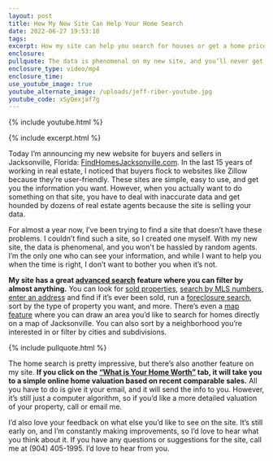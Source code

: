 ```yaml
---
layout: post
title: How My New Site Can Help Your Home Search
date: 2022-06-27 19:53:18
tags:
excerpt: How my site can help you search for houses or get a home price valuation.
enclosure:
pullquote: The data is phenomenal on my new site, and you’ll never get hassled by agents.
enclosure_type: video/mp4
enclosure_time:
use_youtube_image: true
youtube_alternate_image: /uploads/jeff-riber-youtube.jpg
youtube_code: xSyQexjaf7g
---
```

{% include youtube.html %}

{% include excerpt.html %}

Today I’m announcing my new website for buyers and sellers in Jacksonville, Florida: [FindHomesJacksonville.com](https://www.findhomesjacksonville.com/). In the last 15 years of working in real estate, I noticed that buyers flock to websites like Zillow because they’re user-friendly. These sites are simple, easy to use, and get you the information you want. However, when you actually want to do something on that site, you have to deal with inaccurate data and get hounded by dozens of real estate agents because the site is selling your data.&nbsp;

For almost a year now, I’ve been trying to find a site that doesn’t have these problems. I couldn’t find such a site, so I created one myself. With my new site, the data is phenomenal, and you won't be hassled by random agents. I’m the only one who can see your information, and while I want to help you when the time is right, I don’t want to bother you when it’s not.

**My site has a great [advanced search](https://www.findhomesjacksonville.com/search/advanced_search/) feature where you can filter by almost anything.** You can look for [sold properties](https://www.findhomesjacksonville.com/search/sold_search/), [search by MLS numbers](https://www.findhomesjacksonville.com/search/mls_search/ ), [enter an address]( https://www.findhomesjacksonville.com/search/address_search/) and find if it’s ever been sold, run a [foreclosure search]( https://www.findhomesjacksonville.com/search/foreclosure_search/ ), sort by the type of property you want, and more. There’s even a [map feature]( https://www.findhomesjacksonville.com/map_search/results/38x/1/#/?city=Atlantic%20Beach&amp;city=Fleming%20Island&amp;city=Fruit%20Cove&amp;city=Green%20Cove%20Springs&amp;city=Jacksonville&amp;city=Jacksonville%20Beach&amp;city=Middleburg&amp;city=Neptune%20Beach&amp;city=Orange%20Park&amp;city=Ponte%20Vedra&amp;city=Ponte%20Vedra%20Beach&amp;city=St%20Augustine&amp;city=St%20Augustine%20Beach&amp;city=St%20Johns&amp;city=Vilano%20Beach&amp;city=Yulee&amp;foreclosure=True&amp;page=1&amp;county=Clay&amp;county=Duval&amp;county=St.%20Johns&amp;per_page=20&amp;type=res&amp;type=con&amp;list_price_min=50000) where you can draw an area you’d like to search for homes directly on a map of Jacksonville. You can also sort by a neighborhood you’re interested in or filter by cities and subdivisions.

{% include pullquote.html %}

The home search is pretty impressive, but there’s also another feature on my site. **If you click on the [“What is Your Home Worth”]( https://www.findhomesjacksonville.com/cma/property-valuation/) tab, it will take you to a simple online home valuation based on recent comparable sales.** All you have to do is give it your email, and it will send the info to you. However, it’s still just a computer algorithm, so if you’d like a more detailed valuation of your property, call or email me.

I’d also love your feedback on what else you’d like to see on the site. It’s still early on, and I’m constantly making improvements, so I’d love to hear what you think about it. If you have any questions or suggestions for the site, call me at (904) 405-1995. I’d love to hear from you.
